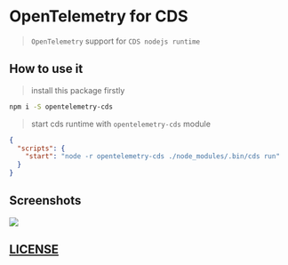 # OpenTelemetry for CDS

> `OpenTelemetry` support for `CDS nodejs runtime`

## How to use it

> install this package firstly

```bash
npm i -S opentelemetry-cds
```

> start cds runtime with `opentelemetry-cds` module

```json
{
  "scripts": {
    "start": "node -r opentelemetry-cds ./node_modules/.bin/cds run"
  }
}
```


## Screenshots


![](https://res.cloudinary.com/drxgh9gqs/image/upload/c_scale,h_728/v1655551349/%E5%B1%8F%E5%B9%95%E6%88%AA%E5%9B%BE_2022-06-18_191419_wjn6rw.png)


## [LICENSE](./LICENSE)
